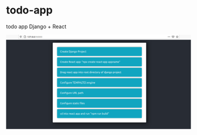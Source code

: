 # todo-app
todo app Django + React

![Home Page](https://github.com/richardnixonafj/todo-app/raw/main/django%20%2B%20react.PNG)
